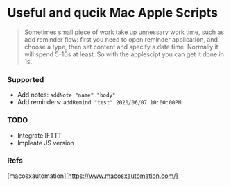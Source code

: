 Useful and qucik Mac Apple Scripts
==================================
> Sometimes small piece of work take up unnessary work time, such as add reminder flow: first you need to open reminder application, and choose a type, then set content and specify a date time. Normally it will spend 5-10s at least. So with the applescipt you can get it done in 1s. 


### Supported
* Add notes: `addNote "name" "body"`
* Add reminders: `addRemind "test" 2020/06/07 10:00:00PM`


### TODO
* Integrate IFTTT 
* Impleate JS version


### Refs
[macosxautomation][https://www.macosxautomation.com/]
